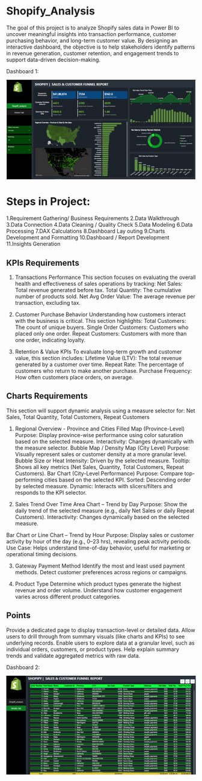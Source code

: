 # Shopify_Analysis
The goal of this project is to analyze Shopify sales data in Power BI to uncover meaningful insights into transaction performance, customer purchasing behavior, and long-term customer value. By designing an interactive dashboard, the objective is to help stakeholders identify patterns in revenue generation, customer retention, and engagement trends to support data-driven decision-making.

Dashboard 1:

![image alt](https://github.com/komal-sharma19/Shopify_Analysis/blob/main/shopify1.png?raw=true)

# Steps in Project:
1.Requirement Gathering/ Business Requirements
2.Data Walkthrough
3.Data Connection
4.Data Cleaning / Quality Check
5.Data Modeling
6.Data Processing
7.DAX Calculations
8.Dashboard Lay outing
9.Charts Development and Formatting
10.Dashboard / Report Development
11.Insights Generation

## KPIs Requirements
1. Transactions Performance
This section focuses on evaluating the overall health and effectiveness of sales operations by tracking:
Net Sales: Total revenue generated before tax.
Total Quantity: The cumulative number of products sold.
Net Avg Order Value: The average revenue per transaction, excluding tax.

2. Customer Purchase Behavior
Understanding how customers interact with the business is critical. This section highlights:
Total Customers: The count of unique buyers.
Single Order Customers: Customers who placed only one order.
Repeat Customers: Customers with more than one order, indicating loyalty.

3. Retention & Value KPIs
To evaluate long-term growth and customer value, this section includes:
Lifetime Value (LTV): The total revenue generated by a customer over time.
Repeat Rate: The percentage of customers who return to make another purchase.
Purchase Frequency: How often customers place orders, on average.

## Charts Requirements
This section will support dynamic analysis using a measure selector for: Net Sales, Total Quantity, Total Customers, Repeat Customers
1. Regional Overview - Province and Cities
  Filled Map (Province-Level)
    Purpose: Display province-wise performance using color saturation based on the selected measure.
    Interactivity: Changes dynamically with the measure selector.
  Bubble Map / Density Map (City Level)
       Purpose: Visually represent sales or customer density at a more granular level.
      Bubble Size or Heat Intensity: Driven by the selected measure.
      Tooltip: Shows all key metrics (Net Sales, Quantity, Total Customers, Repeat Customers).
  Bar Chart (City-Level Performance)
       Purpose: Compare top-performing cities based on the selected KPI.
      Sorted: Descending order by selected measure.
      Dynamic: Interacts with slicers/filters and responds to the KPI selector.
   
3. Sales Trend Over Time
Area Chart – Trend by Day
Purpose: Show the daily trend of the selected measure (e.g., daily Net Sales or daily Repeat Customers).
Interactivity: Changes dynamically based on the selected measure.

Bar Chart or Line Chart – Trend by Hour
Purpose: Display sales or customer activity by hour of the day (e.g., 0–23 hrs), revealing peak activity periods.
Use Case: Helps understand time-of-day behavior, useful for marketing or operational timing decisions.

3. Gateway Payment Method
Identify the most and least used payment methods.
Detect customer preferences across regions or campaigns.

4. Product Type
Determine which product types generate the highest revenue and order volume.
Understand how customer engagement varies across different product categories.

## Points
Provide a dedicated page to display transaction-level or detailed data.
Allow users to drill through from summary visuals (like charts and KPIs) to see underlying records.
Enable users to explore data at a granular level, such as individual orders, customers, or product types.
Help explain summary trends and validate aggregated metrics with raw data.














Dashboard 2:

![image alt](https://github.com/komal-sharma19/Shopify_Analysis/blob/main/shopify2.png?raw=true)
